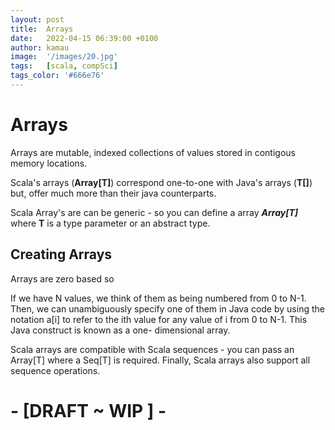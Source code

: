 ```yaml
---
layout: post
title:  Arrays
date:   2022-04-15 06:39:00 +0100
author: kamau
image:  '/images/20.jpg'
tags:   [scala, compSci]
tags_color: '#666e76'
---
```

# Arrays
Arrays are mutable, indexed collections of values stored in contigous memory locations. 

Scala's arrays (**Array[T]**) correspond one-to-one with Java's arrays (**T[]**) but, offer much more than their java counterparts. 

Scala Array's are can be generic - so you can define a array **_Array[T]_** where **T** is a type parameter or an abstract type. 

## Creating Arrays
Arrays are zero based so 

If we have N values, we think of them as being numbered from 0 to N-1. Then, we can unambiguously specify one of them in Java code by using the notation a[i] to refer to the ith value for any value of i from 0 to N-1. This Java construct is known as a one- dimensional array.

Scala arrays are compatible with Scala sequences - you can pass an Array[T] where a Seq[T] is required. Finally, Scala arrays also support all sequence operations. 

# - \[DRAFT ~ WIP \] -